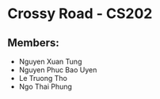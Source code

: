 # Crossy Road - CS202

## Members:
- Nguyen Xuan Tung
- Nguyen Phuc Bao Uyen
- Le Truong Tho
- Ngo Thai Phung
